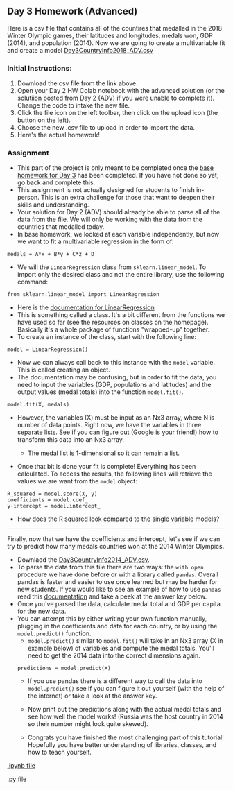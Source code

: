 ## Day 3 Homework (Advanced)

Here is a csv file that contains all of the countires that medalled in the 2018 Winter Olympic games, their latitudes and longitudes, medals won, GDP (2014), and population (2014). Now we are going to create a multivariable fit and create a model 
[Day3CountryInfo2018_ADV.csv](https://ucd-python-bootcamp.github.io/Bootcamp-2021/HW_files/Day3CountryInfo2018_ADV.csv) 

### Initial Instructions:
  1. Download the csv file from the link above. 
  2. Open your Day 2 HW Colab notebook with the advanced solution (or the solutiion posted from Day 2 (ADV) if you were unable to complete it). Change the code to intake the new file.
  3. Click the file icon on the left toolbar, then click on the upload icon (the button on the left).
  4. Choose the new .csv file to upload in order to import the data.
  5. Here's the actual homework!
  
### Assignment
  - This part of the project is only meant to be completed once the [base homework for Day 3](https://ucd-python-bootcamp.github.io/Bootcamp-2021/HW3) has been completed. If you have not done so yet, go back and complete this. 
  - This assignment is not actually designed for students to finish in-person. This is an extra challenge for those that want to deepen their skills and understanding.
  - Your solution for Day 2 (ADV) should already be able to parse all of the data from the file. We will only be working with the data from the countries that medalled today.
  - In base homework, we looked at each variable independently, but now we want to fit a multivariable regression in the form of:
  ```
  medals = A*x + B*y + C*z + D
  ```
  - We will the `LinearRegression` class from `sklearn.linear_model`. To import only the desired class and not the entire library, use the following command:
  ```
  from sklearn.linear_model import LinearRegression
  ```
   - Here is the [documentation for LinearRegression](https://scikit-learn.org/stable/modules/generated/sklearn.linear_model.LinearRegression.html)
   - This is something called a class. It's a bit different from the functions we have used so far (see the resources on classes on the homepage). Basically it's a whole package of functions "wrapped-up" together.
   - To create an instance of the class, start with the following line:
   ```
   model = LinearRegression()
   ```
   - Now we can always call back to this instance with the `model` variable. This is called creating an object.
   - The documentation may be confusing, but in order to fit the data, you need to input the variables (GDP, populations and latitudes) and the output values (medal totals) into the function `model.fit()`.
   ```
   model.fit(X, medals)
   ``` 
   - However, the variables (X) must be input as an Nx3 array, where N is number of data points. Right now, we have the variables in three separate lists. See if you can figure out (Google is your friend!) how to transform this data into an Nx3 array.
      - The medal list is 1-dimensional so it can remain a list.
      
   - Once that bit is done your fit is complete! Everything has been calculated. To access the results, the following lines will retrieve the values we are want from the `model` object:
   ```
   R_squared = model.score(X, y)
   coefficients = model.coef_
   y-intercept = model.intercept_    
   ```
   - How does the R squared look compared to the single variable models?
   -------------------------------------------------
Finally, now that we have the coefficients and intercept, let's see if we can try to predict how many medals countries won at the 2014 Winter Olympics.
    
   - Downlaod the [Day3CountryInfo2014_ADV.csv](https://ucd-python-bootcamp.github.io/Bootcamp-2021/HW_files/Day3CountryInfo2014_ADV.csv).
   - To parse the data from this file there are two ways: the `with open` procedure we have done before or with a library called `pandas`. Overall pandas is faster and easier to use once learned but may be harder for new students. If you would like to see an example of how to use `pandas` read this [documentation](https://pandas.pydata.org/docs/reference/api/pandas.read_csv.html) and take a peek at the answer key below.
   - Once you've parsed the data, calculate medal total and GDP per capita for the new data.
   - You can attempt this by either writing your own function manually, plugging in the coefficients and data for each country, or by using the `model.predict()` function.
     - `model.predict()` similar to `model.fit()` will take in an Nx3 array (X in example below) of variables and compute the medal totals. You'll need to get the 2014 data into the correct dimensions again.
     ```
     predictions = model.predict(X)
     ```
     - If you use pandas there is a different way to call the data into `model.predict()` see if you can figure it out yourself (with the help of the internet) or take a look at the answer key.
     - Now print out the predictions along with the actual medal totals and see how well the model works! (Russia was the host country in 2014 so their number might look quite skewed).
    
     - Congrats you have finished the most challenging part of this tutorial! Hopefully you have better understanding of libraries, classes, and how to teach yourself.
    
  
[.ipynb file](https://ucd-python-bootcamp.github.io/Bootcamp-2021/HW_solutions/HWDay3_ADV.ipynb)

[.py file](https://ucd-python-bootcamp.github.io/Bootcamp-2021/HW_solutions/HWDay3_ADV.py)
